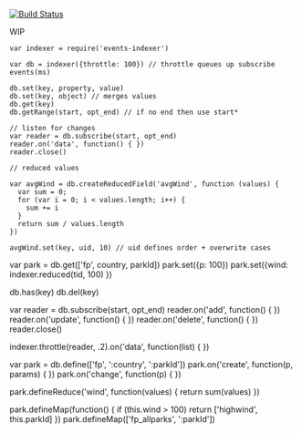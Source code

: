 [![Build Status](https://secure.travis-ci.org/tonistiigi/events-indexer.png)](http://travis-ci.org/tonistiigi/events-indexer)

WIP

```
var indexer = require('events-indexer')

var db = indexer({throttle: 100}) // throttle queues up subscribe events(ms)

db.set(key, property, value)
db.set(key, object) // merges values
db.get(key)
db.getRange(start, opt_end) // if no end then use start*

// listen for changes
var reader = db.subscribe(start, opt_end)
reader.on('data', function() { })
reader.close()

// reduced values

var avgWind = db.createReducedField('avgWind', function (values) {
  var sum = 0;
  for (var i = 0; i < values.length; i++) {
    sum += i
  }
  return sum / values.length
})

avgWind.set(key, uid, 10) // uid defines order + overwrite cases
````

var park = db.get(['fp', country, parkId])
park.set({p: 100})
park.set({wind: indexer.reduced(tid, 100) })

db.has(key)
db.del(key)

var reader = db.subscribe(start, opt_end)
reader.on('add', function() { })
reader.on('update', function() { })
reader.on('delete', function() { })
reader.close()

indexer.throttle(reader, .2).on('data', function(list) {
})

var park = db.define(['fp', ':country', ':parkId'])
park.on('create', function(p, params) {
})
park.on('change', function(p) {
})

park.defineReduce('wind', function(values) {
  return sum(values)
})

park.defineMap(function() {
  if (this.wind > 100) return ['highwind', this.parkId]
})
park.defineMap(['fp_allparks', ':parkId'])



